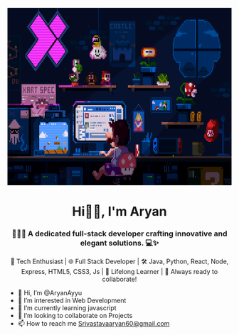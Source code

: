 <p align="center">
   <img src="gif.gif" width="800" height="400">
</p>
<h1 align="center">Hi👋🏻, I'm Aryan</h1>
<h3 align="center">👋🏻🤖 A dedicated full-stack developer crafting innovative and elegant solutions. 💻✨</h3>
<p align="center">
  🚀 Tech Enthusiast | 🌐 Full Stack Developer | 🛠️ Java, Python, React, Node, Express, HTML5, CSS3, Js | 🌱 Lifelong Learner | 💞️ Always ready to collaborate!
</p>






- 👋 Hi, I’m @AryanAyyu
- 👀 I’m interested in Web Development
- 🌱 I’m currently learning javascript
- 💞️ I’m looking to collaborate on Projects
- 📫 How to reach me Srivastavaaryan60@gmail.com

<!---
AryanAyyu/AryanAyyu is a ✨ special ✨ repository because its `README.md` (this file) appears on your GitHub profile.
You can click the Preview link to take a look at your changes.
--->
